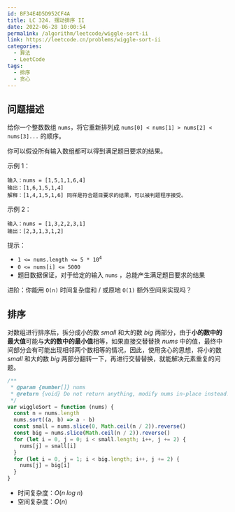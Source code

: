 ```yaml
---
id: BF34E4D5D952CF4A
title: LC 324. 摆动排序 II
date: 2022-06-28 10:00:54
permalink: /algorithm/leetcode/wiggle-sort-ii
link: https://leetcode.cn/problems/wiggle-sort-ii
categories:
  - 算法
  - LeetCode
tags:
  - 排序
  - 贪心
---
```


<Level :type='2'/>

## 问题描述

给你一个整数数组 `nums`，将它重新排列成 `nums[0] < nums[1] > nums[2] < nums[3]...` 的顺序。

你可以假设所有输入数组都可以得到满足题目要求的结果。

示例 1：

```text
输入：nums = [1,5,1,1,6,4]
输出：[1,6,1,5,1,4]
解释：[1,4,1,5,1,6] 同样是符合题目要求的结果，可以被判题程序接受。
```

示例 2：

```text
输入：nums = [1,3,2,2,3,1]
输出：[2,3,1,3,1,2]
```

提示：

- <code>1 <= nums.length <= 5 \* 10<sup>4</sup></code>
- `0 <= nums[i] <= 5000`
- 题目数据保证，对于给定的输入 `nums` ，总能产生满足题目要求的结果

进阶：你能用 `O(n)` 时间复杂度和 / 或原地 `O(1)` 额外空间来实现吗？

## 排序

对数组进行排序后，拆分成小的数 $small$ 和大的数 $big$ 两部分，由于**小的数中的最大值**可能与**大的数中的最小值**相等，如果直接交替替换 $nums$ 中的值，最终中间部分会有可能出现相邻两个数相等的情况，因此，使用贪心的思想，将小的数 $small$ 和大的数 $big$ 两部分翻转一下，再进行交替替换，就能解决元素重复的问题。

```javascript
/**
 * @param {number[]} nums
 * @return {void} Do not return anything, modify nums in-place instead.
 */
var wiggleSort = function (nums) {
  const n = nums.length
  nums.sort((a, b) => a - b)
  const small = nums.slice(0, Math.ceil(n / 2)).reverse()
  const big = nums.slice(Math.ceil(n / 2)).reverse()
  for (let i = 0, j = 0; i < small.length; i++, j += 2) {
    nums[j] = small[i]
  }
  for (let i = 0, j = 1; i < big.length; i++, j += 2) {
    nums[j] = big[i]
  }
}
```

- 时间复杂度：$O(n\;log\;n)$
- 空间复杂度：$O(n)$
